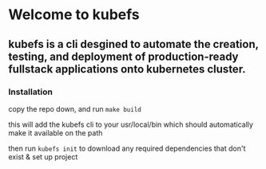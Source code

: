 # Welcome to kubefs
## kubefs is a cli desgined to automate the creation, testing, and deployment of production-ready fullstack applications onto kubernetes cluster.

### Installation

copy the repo down, and run ```make build```

this will add the kubefs cli to your usr/local/bin which should automatically make it available on the path

then run ```kubefs init``` to download any required dependencies that don't exist & set up project

